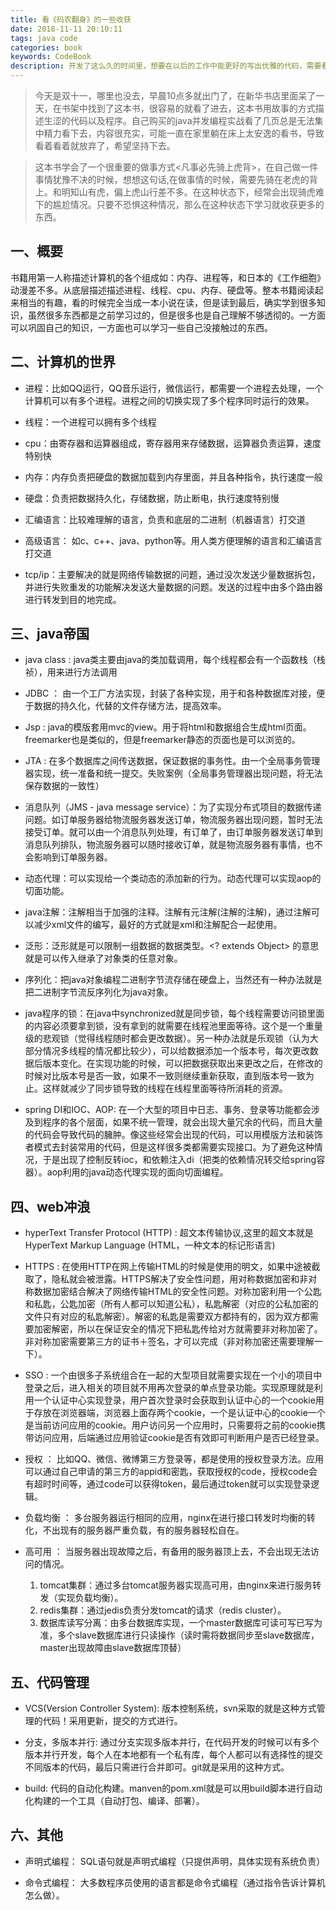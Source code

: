 ```yaml
---
title: 看《码农翻身》的一些收获
date: 2018-11-11 20:10:11
tags: java code
categories: book
keywords: CodeBook
description: 开发了这么久的时间里，想要在以后的工作中能更好的写出优雅的代码，需要看很多的书籍，今天看了《码农翻身》这本书，看了一半。还是有很大收获的，书用了很通俗的故事描述了计算机的底层原理和java的一些技术。
---
```


> 今天是双十一，哪里也没去，早晨10点多就出门了，在新华书店里面呆了一天，在书架中找到了这本书，很容易的就看了进去，这本书用故事的方式描述生涩的代码以及程序。自己购买的java并发编程实战看了几页总是无法集中精力看下去，内容很充实，可能一直在家里躺在床上太安逸的看书，导致看着看着就放弃了，希望坚持下去。

> 这本书学会了一个很重要的做事方式<凡事必先骑上虎背>，在自己做一件事情犹豫不决的时候，想想这句话,在做事情的时候，需要先骑在老虎的背上。和明知山有虎，偏上虎山行差不多。在这种状态下，经常会出现骑虎难下的尴尬情况。只要不恐惧这种情况，那么在这种状态下学习就收获更多的东西。

## 一、概要

书籍用第一人称描述计算机的各个组成如：内存、进程等，和日本的《工作细胞》动漫差不多。从底层描述描述进程、线程、cpu、内存、硬盘等。整本书籍阅读起来相当的有趣，看的时候完全当成一本小说在读，但是读到最后，确实学到很多知识，虽然很多东西都是之前学习过的，但是很多也是自己理解不够透彻的。一方面可以巩固自己的知识，一方面也可以学习一些自己没接触过的东西。

## 二、计算机的世界

- 进程：比如QQ运行，QQ音乐运行，微信运行，都需要一个进程去处理，一个计算机可以有多个进程。进程之间的切换实现了多个程序同时运行的效果。

- 线程：一个进程可以拥有多个线程

- cpu：由寄存器和运算器组成，寄存器用来存储数据，运算器负责运算，速度特别快

- 内存：内存负责把硬盘的数据加载到内存里面，并且各种指令，执行速度一般

- 硬盘：负责把数据持久化，存储数据，防止断电，执行速度特别慢

- 汇编语言：比较难理解的语言，负责和底层的二进制（机器语言）打交道

- 高级语言： 如c、c++、java、python等。用人类方便理解的语言和汇编语言打交道

- tcp/ip：主要解决的就是网络传输数据的问题，通过没次发送少量数据拆包，并进行失败重发的功能解决发送大量数据的问题。发送的过程中由多个路由器进行转发到目的地完成。

## 三、java帝国

- java class : java类主要由java的类加载调用，每个线程都会有一个函数栈（栈祯），用来进行方法调用

- JDBC ： 由一个工厂方法实现，封装了各种实现，用于和各种数据库对接，便于数据的持久化，代替的文件存储方法，提高效率。

- Jsp : java的模版套用mvc的view。用于将html和数据组合生成html页面。freemarker也是类似的，但是freemarker静态的页面也是可以浏览的。

- JTA : 在多个数据库之间传送数据，保证数据的事务性。由一个全局事务管理器实现，统一准备和统一提交。失败案例（全局事务管理器出现问题，将无法保存数据的一致性）

- 消息队列（JMS - java message service）：为了实现分布式项目的数据传递问题。如订单服务器给物流服务器发送订单，物流服务器出现问题，暂时无法接受订单。就可以由一个消息队列处理，有订单了，由订单服务器发送订单到消息队列排队，物流服务器可以随时接收订单，就是物流服务器有事情，也不会影响到订单服务器。

- 动态代理：可以实现给一个类动态的添加新的行为。动态代理可以实现aop的切面功能。

- java注解：注解相当于加强的注释。注解有元注解(注解的注解)，通过注解可以减少xml文件的编写，最好的方式就是xml和注解配合一起使用。

- 泛形：泛形就是可以限制一组数据的数据类型。<? extends Object> 的意思就是可以传入继承了对象类的任意对象。

- 序列化：把java对象编程二进制字节流存储在硬盘上，当然还有一种办法就是把二进制字节流反序列化为java对象。

- java程序的锁：在java中synchronized就是同步锁，每个线程需要访问锁里面的内容必须要拿到锁，没有拿到的就需要在线程池里面等待。这个是一个重量级的悲观锁（觉得线程随时都会更改数据）。另一种办法就是乐观锁（认为大部分情况多线程的情况都比较少），可以给数据添加一个版本号，每次更改数据后版本变化。在实现功能的时候，可以把数据获取出来更改之后，在修改的时候对比版本号是否一致，如果不一致则继续重新获取，直到版本号一致为止。这样就减少了同步锁导致的线程在线程里面等待所消耗的资源。

- spring DI和IOC、AOP: 在一个大型的项目中日志、事务、登录等功能都会涉及到程序的各个层面，如果不统一管理，就会出现大量冗余的代码，而且大量的代码会导致代码的臃肿。像这些经常会出现的代码，可以用模版方法和装饰者模式去封装常用的代码，但是这样很多类都需要实现接口。为了避免这种情况，于是出现了控制反转ioc，和依赖注入di（把类的依赖情况转交给spring容器）。aop利用的java动态代理实现的面向切面编程。

## 四、web冲浪

- hyperText Transfer Protocol (HTTP) : 超文本传输协议,这里的超文本就是HyperText Markup Language (HTML，一种文本的标记形语言)

- HTTPS : 在使用HTTP在网上传输HTML的时候是使用的明文，如果中途被截取了，隐私就会被泄露。HTTPS解决了安全性问题，用对称数据加密和非对称数据加密结合解决了网络传输HTML的安全性问题。对称加密利用一个公匙和私匙，公匙加密（所有人都可以知道公私），私匙解密（对应的公私加密的文件只有对应的私匙解密）。解密的私匙是需要双方都持有的，因为双方都需要加密解密，所以在保证安全的情况下把私匙传给对方就需要非对称加密了。非对称加密需要第三方的证书＋签名，才可以完成（非对称加密还需要理解一下）。

- SSO : 一个由很多子系统组合在一起的大型项目就需要实现在一个小的项目中登录之后，进入相关的项目就不用再次登录的单点登录功能。实现原理就是利用一个认证中心实现登录，用户首次登录时会获取到认证中心的一个cookie用于存放在浏览器端，浏览器上面存两个cookie，一个是认证中心的cookie一个是当前访问应用的cookie。用户访问另一个应用时，只需要将之前的cookie携带访问应用，后端通过应用验证cookie是否有效即可判断用户是否已经登录。

- 授权 ： 比如QQ、微信、微博第三方登录等，都是使用的授权登录方法。应用可以通过自己申请的第三方的appid和密匙，获取授权的code，授权code会有超时时间等，通过code可以获得token，最后通过token就可以实现登录逻辑。

- 负载均衡 ： 多台服务器运行相同的应用，nginx在进行接口转发时均衡的转化，不出现有的服务器严重负载，有的服务器轻松自在。

- 高可用 ： 当服务器出现故障之后，有备用的服务器顶上去，不会出现无法访问的情况。

    1. tomcat集群：通过多台tomcat服务器实现高可用，由nginx来进行服务转发（实现负载均衡）。
    2. redis集群：通过jedis负责分发tomcat的请求（redis cluster）。
    3. 数据库读写分离：由多台数据库实现，一个master数据库可读可写已写为准，多个slave数据库进行只读操作（读时需将数据同步至slave数据库，master出现故障由slave数据库顶替）

## 五、代码管理

- VCS(Version Controller System): 版本控制系统，svn采取的就是这种方式管理的代码！采用更新，提交的方式进行。

- 分支，多版本并行: 通过分支实现多版本并行，在代码开发的时候可以有多个版本并行开发，每个人在本地都有一个私有库，每个人都可以有选择性的提交不同版本的代码，最后只需进行合并即可。git就是采用的这种方式。

- build: 代码的自动化构建。manven的pom.xml就是可以用build脚本进行自动化构建的一个工具（自动打包、编译、部署）。

## 六、其他

- 声明式编程： SQL语句就是声明式编程（只提供声明，具体实现有系统负责）

- 命令式编程： 大多数程序员使用的语言都是命令式编程（通过指令告诉计算机怎么做）。

